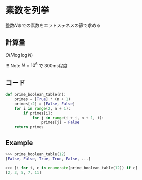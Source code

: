 # 素数を列挙

整数$N$までの素数をエラトステネスの篩で求める

## 計算量

$O(N\log{\log{N}})$

!!! Note
    $N = 10^{6}$ で 300ms程度

## コード

```py
def prime_boolean_table(n):
    primes = [True] * (n + 1)
    primes[:2] = [False, False]
    for i in range(2, n + 1):
        if primes[i]:
            for j in range(i + i, n + 1, i):
                primes[j] = False
    return primes
```

## Example

```py
>>> prime_boolean_table(12)
[False, False, True, True, False, ...]

>>> [i for i, c in enumerate(prime_boolean_table(12)) if c]
[2, 3, 5, 7, 11]
```
